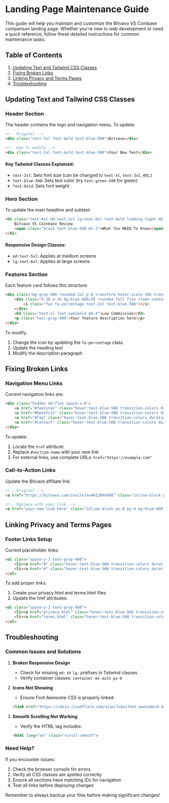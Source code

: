 # Landing Page Maintenance Guide

This guide will help you maintain and customize the Bitvavo VS Coinbase comparison landing page. Whether you're new to web development or need a quick reference, follow these detailed instructions for common maintenance tasks.

## Table of Contents
1. [Updating Text and Tailwind CSS Classes](#updating-text-and-tailwind-css-classes)
2. [Fixing Broken Links](#fixing-broken-links)
3. [Linking Privacy and Terms Pages](#linking-privacy-and-terms-pages)
4. [Troubleshooting](#troubleshooting)

## Updating Text and Tailwind CSS Classes

### Header Section
The header contains the logo and navigation menu. To update:

```html
<!-- Original -->
<div class="text-2xl font-bold text-blue-500">Bitvavo</div>

<!-- How to modify -->
<div class="text-2xl font-bold text-blue-500">Your New Text</div>
```

#### Key Tailwind Classes Explained:
- `text-2xl`: Sets font size (can be changed to `text-xl`, `text-3xl`, etc.)
- `text-blue-500`: Sets text color (try `text-green-500` for green)
- `font-bold`: Sets font weight

### Hero Section
To update the main headline and subtext:

```html
<h1 class="text-4xl md:text-5xl lg:text-6xl font-bold leading-tight mb-8">
    Bitvavo VS Coinbase Review
    <span class="block text-blue-500 mt-2">What You NEED To Know</span>
</h1>
```

#### Responsive Design Classes:
- `md:text-5xl`: Applies at medium screens
- `lg:text-6xl`: Applies at large screens

### Features Section
Each feature card follows this structure:

```html
<div class="bg-gray-900 rounded-2xl p-8 transform hover:scale-105 transition-all duration-300">
    <div class="h-16 w-16 bg-blue-600/20 rounded-full flex items-center justify-center mb-6">
        <i class="fas fa-percentage text-2xl text-blue-500"></i>
    </div>
    <h3 class="text-xl font-semibold mb-4">Low Commission</h3>
    <p class="text-gray-400">Your feature description here</p>
</div>
```

To modify:
1. Change the icon by updating the `fa-percentage` class
2. Update the heading text
3. Modify the description paragraph

## Fixing Broken Links

### Navigation Menu Links
Current navigation links are:

```html
<div class="hidden md:flex space-x-8">
    <a href="#features" class="hover:text-blue-500 transition-colors duration-300">Features</a>
    <a href="#benefits" class="hover:text-blue-500 transition-colors duration-300">Benefits</a>
    <a href="#faq" class="hover:text-blue-500 transition-colors duration-300">FAQ</a>
    <a href="#contact" class="hover:text-blue-500 transition-colors duration-300">Contact</a>
</div>
```

To update:
1. Locate the `href` attribute
2. Replace `#section-name` with your new link
3. For external links, use complete URLs: `href="https://example.com"`

### Call-to-Action Links
Update the Bitvavo affiliate link:

```html
<!-- Original -->
<a href="https://bitvavo.com/invite?a=9A12094098" class="inline-block px-8 py-4 bg-blue-600...">

<!-- Replace with your link -->
<a href="your-new-link-here" class="inline-block px-8 py-4 bg-blue-600...">
```

## Linking Privacy and Terms Pages

### Footer Links Setup
Current placeholder links:

```html
<ul class="space-y-2 text-gray-400">
    <li><a href="#" class="hover:text-blue-500 transition-colors duration-300">Privacy Policy</a></li>
    <li><a href="#" class="hover:text-blue-500 transition-colors duration-300">Terms of Service</a></li>
</ul>
```

To add proper links:
1. Create your privacy.html and terms.html files
2. Update the href attributes:

```html
<ul class="space-y-2 text-gray-400">
    <li><a href="privacy.html" class="hover:text-blue-500 transition-colors duration-300">Privacy Policy</a></li>
    <li><a href="terms.html" class="hover:text-blue-500 transition-colors duration-300">Terms of Service</a></li>
</ul>
```

## Troubleshooting

### Common Issues and Solutions

1. **Broken Responsive Design**
   - Check for missing `md:` or `lg:` prefixes in Tailwind classes
   - Verify container classes: `container mx-auto px-6`

2. **Icons Not Showing**
   - Ensure Font Awesome CSS is properly linked:
   ```html
   <link href="https://cdnjs.cloudflare.com/ajax/libs/font-awesome/6.0.0/css/all.min.css" rel="stylesheet">
   ```

3. **Smooth Scrolling Not Working**
   - Verify the HTML tag includes:
   ```html
   <html lang="en" class="scroll-smooth">
   ```

### Need Help?
If you encounter issues:
1. Check the browser console for errors
2. Verify all CSS classes are spelled correctly
3. Ensure all sections have matching IDs for navigation
4. Test all links before deploying changes

Remember to always backup your files before making significant changes!